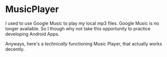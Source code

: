 # MusicPlayer

I used to use Google Music to play my local mp3 files.
Google Music is no longer available.
So I though why not take this opportunity to practice developing Android Apps.

Anyways, here's a *technically* functioning Music Player, that actually works decently.